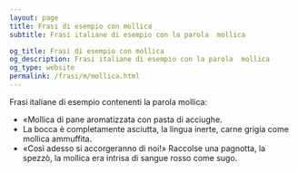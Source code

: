 ```yaml
---
layout: page
title: Frasi di esempio con mollica 
subtitle: Frasi italiane di esempio con la parola  mollica

og_title: Frasi di esempio con mollica 
og_description: Frasi italiane di esempio con la parola  mollica
og_type: website
permalink: /frasi/m/mollica.html
---
```


Frasi italiane di esempio contenenti la parola mollica:


- «Mollica di pane aromatizzata con pasta di acciughe.
- La bocca è completamente asciutta, la lingua inerte, carne grigia come mollica ammuffita.
- «Così adesso si accorgeranno di noi!» Raccolse una pagnotta, la spezzò, la mollica era intrisa di sangue rosso come sugo.
